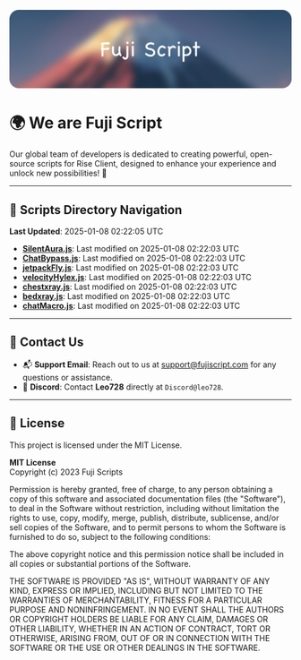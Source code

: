 ![Banner](.github/b.webp)

# 🌍 **We are Fuji Script**

Our global team of developers is dedicated to creating powerful, open-source scripts for Rise Client, designed to enhance your experience and unlock new possibilities! 🌟

---
<!-- SCRIPTS_NAVIGATION_START -->
## 📂 **Scripts Directory Navigation**

**Last Updated**: 2025-01-08 02:22:05 UTC

- **[SilentAura.js](scripts/SilentAura.js)**: Last modified on 2025-01-08 02:22:03 UTC
- **[ChatBypass.js](scripts/ChatBypass.js)**: Last modified on 2025-01-08 02:22:03 UTC
- **[jetpackFly.js](scripts/jetpackFly.js)**: Last modified on 2025-01-08 02:22:03 UTC
- **[velocityHylex.js](scripts/velocityHylex.js)**: Last modified on 2025-01-08 02:22:03 UTC
- **[chestxray.js](scripts/chestxray.js)**: Last modified on 2025-01-08 02:22:03 UTC
- **[bedxray.js](scripts/bedxray.js)**: Last modified on 2025-01-08 02:22:03 UTC
- **[chatMacro.js](scripts/chatMacro.js)**: Last modified on 2025-01-08 02:22:03 UTC

<!-- SCRIPTS_NAVIGATION_END -->

---

## 💬 **Contact Us**  
- 📬 **Support Email**: Reach out to us at [support@fujiscript.com](mailto:support@fujiscript.com) for any questions or assistance.  
- 💬 **Discord**: Contact **Leo728** directly at `Discord@leo728`.

---

## 📜 **License**

This project is licensed under the MIT License.  

**MIT License**  
Copyright (c) 2023 Fuji Scripts  

Permission is hereby granted, free of charge, to any person obtaining a copy of this software and associated documentation files (the "Software"), to deal in the Software without restriction, including without limitation the rights to use, copy, modify, merge, publish, distribute, sublicense, and/or sell copies of the Software, and to permit persons to whom the Software is furnished to do so, subject to the following conditions:  

The above copyright notice and this permission notice shall be included in all copies or substantial portions of the Software.  

THE SOFTWARE IS PROVIDED "AS IS", WITHOUT WARRANTY OF ANY KIND, EXPRESS OR IMPLIED, INCLUDING BUT NOT LIMITED TO THE WARRANTIES OF MERCHANTABILITY, FITNESS FOR A PARTICULAR PURPOSE AND NONINFRINGEMENT. IN NO EVENT SHALL THE AUTHORS OR COPYRIGHT HOLDERS BE LIABLE FOR ANY CLAIM, DAMAGES OR OTHER LIABILITY, WHETHER IN AN ACTION OF CONTRACT, TORT OR OTHERWISE, ARISING FROM, OUT OF OR IN CONNECTION WITH THE SOFTWARE OR THE USE OR OTHER DEALINGS IN THE SOFTWARE.  
